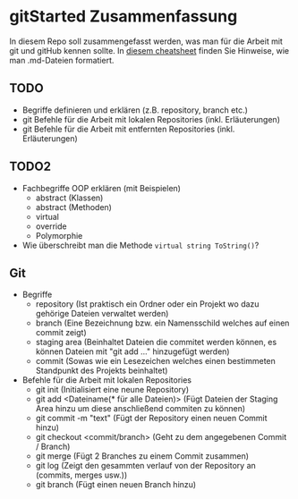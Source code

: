 # gitStarted Zusammenfassung
In diesem Repo soll zusammengefasst werden, was man für die Arbeit mit git und gitHub kennen sollte.
In [diesem cheatsheet](https://github.com/adam-p/markdown-here/wiki/Markdown-Cheatsheet) finden Sie Hinweise, wie man .md-Dateien formatiert.

## TODO
- Begriffe definieren und erklären (z.B. repository, branch etc.)
- git Befehle für die Arbeit mit lokalen Repositories (inkl. Erläuterungen)
- git Befehle für die Arbeit mit entfernten Repositories (inkl. Erläuterungen)

## TODO2
- Fachbegriffe OOP erklären (mit Beispielen)
  - abstract (Klassen)
  - abstract (Methoden)
  - virtual
  - override
  - Polymorphie
- Wie überschreibt man die Methode `virtual string ToString()`?

## Git
- Begriffe
  - repository (Ist praktisch ein Ordner oder ein Projekt wo dazu gehörige Dateien verwaltet werden)
  - branch (Eine Bezeichnung bzw. ein Namensschild welches auf einen commit zeigt)
  - staging area (Beinhaltet Dateien die commitet werden können, es können Dateien mit "git add ..." hinzugefügt werden)
  - commit (Sowas wie ein Lesezeichen welches einen bestimmeten Standpunkt des Projekts beinhaltet)
- Befehle für die Arbeit mit lokalen Repositories
  - git init (Initialisiert eine neune Repository)
  - git add <Dateiname(* für alle Dateien)> (Fügt Dateien der Staging Area hinzu um diese anschließend commiten zu können)
  - git commit -m "text" (Fügt der Repository einen neuen Commit hinzu)
  - git checkout <commit/branch> (Geht zu dem angegebenen Commit / Branch)
  - git merge <branch> (Fügt 2 Branches zu einem Commit zusammen)
  - git log (Zeigt den gesammten verlauf von der Repository an (commits, merges usw.))
  - git branch <branch-name> (Fügt einen neuen Branch hinzu)